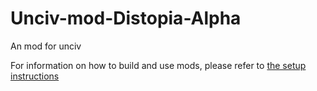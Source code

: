 # Unciv-mod-Distopia-Alpha

An mod for unciv

For information on how to build and use mods, please refer to [the setup instructions](https://yairm210.github.io/Unciv/Modders/Making-a-new-Civilization/)
